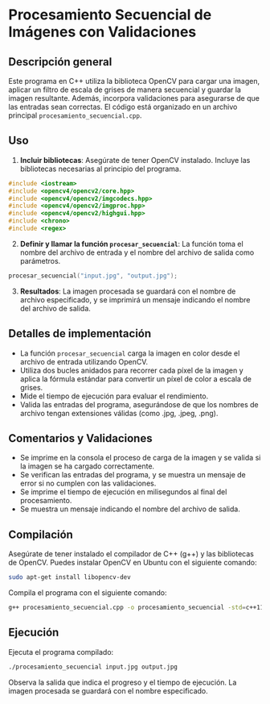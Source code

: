 # Procesamiento Secuencial de Imágenes con Validaciones

## Descripción general

Este programa en C++ utiliza la biblioteca OpenCV para cargar una imagen, aplicar un filtro de escala de grises de manera secuencial y guardar la imagen resultante. Además, incorpora validaciones para asegurarse de que las entradas sean correctas. El código está organizado en un archivo principal `procesamiento_secuencial.cpp`.

## Uso

1. **Incluir bibliotecas**: Asegúrate de tener OpenCV instalado. Incluye las bibliotecas necesarias al principio del programa.

```cpp
#include <iostream>
#include <opencv4/opencv2/core.hpp>
#include <opencv4/opencv2/imgcodecs.hpp>
#include <opencv4/opencv2/imgproc.hpp>
#include <opencv4/opencv2/highgui.hpp>
#include <chrono>
#include <regex>
```

2. **Definir y llamar la función `procesar_secuencial`**: La función toma el nombre del archivo de entrada y el nombre del archivo de salida como parámetros.

```cpp
procesar_secuencial("input.jpg", "output.jpg");
```

3. **Resultados**: La imagen procesada se guardará con el nombre de archivo especificado, y se imprimirá un mensaje indicando el nombre del archivo de salida.

## Detalles de implementación

- La función `procesar_secuencial` carga la imagen en color desde el archivo de entrada utilizando OpenCV.
- Utiliza dos bucles anidados para recorrer cada píxel de la imagen y aplica la fórmula estándar para convertir un píxel de color a escala de grises.
- Mide el tiempo de ejecución para evaluar el rendimiento.
- Valida las entradas del programa, asegurándose de que los nombres de archivo tengan extensiones válidas (como .jpg, .jpeg, .png).

## Comentarios y Validaciones

- Se imprime en la consola el proceso de carga de la imagen y se valida si la imagen se ha cargado correctamente.
- Se verifican las entradas del programa, y se muestra un mensaje de error si no cumplen con las validaciones.
- Se imprime el tiempo de ejecución en milisegundos al final del procesamiento.
- Se muestra un mensaje indicando el nombre del archivo de salida.

## Compilación

Asegúrate de tener instalado el compilador de C++ (g++) y las bibliotecas de OpenCV. Puedes instalar OpenCV en Ubuntu con el siguiente comando:

```bash
sudo apt-get install libopencv-dev
```

Compila el programa con el siguiente comando:

```bash
g++ procesamiento_secuencial.cpp -o procesamiento_secuencial -std=c++11 -lopencv_core -lopencv_imgcodecs -lopencv_imgproc -lopencv_highgui
```

## Ejecución

Ejecuta el programa compilado:

```bash
./procesamiento_secuencial input.jpg output.jpg
```

Observa la salida que indica el progreso y el tiempo de ejecución. La imagen procesada se guardará con el nombre especificado.

